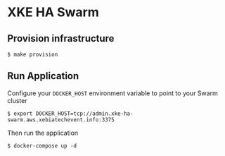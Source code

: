 # XKE HA Swarm

## Provision infrastructure

```shell
$ make provision
```

## Run Application

Configure your `DOCKER_HOST` environment variable to point to your Swarm cluster

```shell
$ export DOCKER_HOST=tcp://admin.xke-ha-swarm.aws.xebiatechevent.info:3375
```

Then run the application

```shell
$ docker-compose up -d
```
